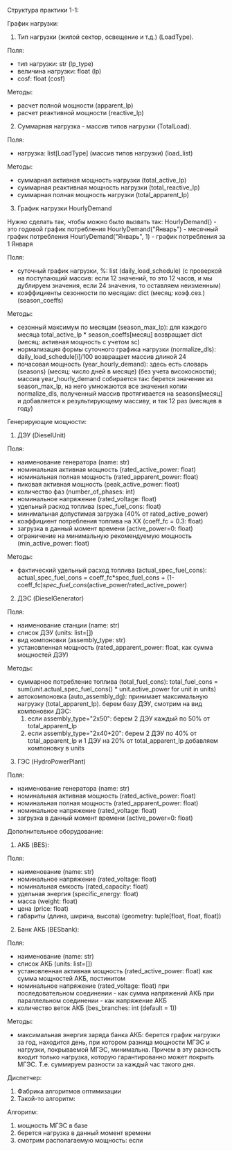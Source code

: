 Структура практики 1-1:

График нагрузки:
1) Тип нагрузки (жилой сектор, освещение и т.д.) (LoadType).

  Поля:
  - тип нагрузки: str (lp_type)
  - величина нагрузки: float (lp)
  - cosf: float (cosf)

  Методы:
  - расчет полной мощности (apparent_lp)
  - расчет реактивной мощности (reactive_lp)

2) Суммарная нагрузка - массив типов нагрузки (TotalLoad). 

  Поля:
  - нагрузка: list[LoadType] (массив типов нагрузки) (load_list)

  Методы:
  - суммарная активная мощность нагрузки (total_active_lp)
  - суммарная реактивная мощность нагрузки (total_reactive_lp)
  - суммарная полная мощность нагрузки (total_apparent_lp)

3) График нагрузки HourlyDemand

 Нужно сделать так, чтобы можно было вызвать так:
 HourlyDemand() - это годовой график потребления
 HourlyDemand("Январь") - месячный график потребления
 HourlyDemand("Январь", 1) - график потребления за 1 Января

 Поля:
  - суточный график нагрузки, %: list (daily_load_schedule)
    (с проверкой на поступающий массив:
     если 12 значений, то это 12 часов, и мы дублируем значения,
     если 24 значения, то оставляем неизменным)
  - коэффициенты сезонности по месяцам: dict (месяц: коэф.сез.) (season_coeffs)

  Методы:
  - сезонный максимум по месяцам (season_max_lp):
    для каждого месяца total_active_lp * season_coeffs[месяц]
    возвращает dict (месяц: активная мощность с учетом sc)
  - нормализация формы суточного графика нагрузки (normalize_dls):
    daily_load_schedule[i]/100
    возвращает массив длиной 24
  - почасовая мощность (year_hourly_demand):
    здесь есть словарь (seasons) (месяц: число дней в месяце) (без учета високосности);
    массив year_hourly_demand собирается так:
      берется значение из season_max_lp, на него умножаются все значения копии
      normalize_dls, полученный массив протягивается на seasons[месяц]
      и добавляется к результирующему массиву, и так 12 раз (месяцев в году)

Генерирующие мощности:
1) ДЭУ (DieselUnit)

 Поля:
 - наименование генератора (name: str)
 - номинальная активная мощность (rated_active_power: float)
 - номинальная полная мощность (rated_apparent_power: float)
 - пиковая активная мощность (peak_active_power: float)
 - количество фаз (number_of_phases: int)
 - номинальное напряжение (rated_voltage: float)
 - удельный расход топлива (spec_fuel_cons: float)
 - минимальная допустимая загрузка (40% от rated_active_power)
 - коэффициент потребления топлива на ХХ (coeff_fc = 0.3: float)
 - загрузка в данный момент времени (active_power=0: float)
 - ограничение на минимальную рекомендуемую мощность (min_active_power: float)

 Методы:
 - фактический удельный расход топлива (actual_spec_fuel_cons):
   actual_spec_fuel_cons = coeff_fc*spec_fuel_cons + (1-coeff_fc)*spec_fuel_cons*(active_power/rated_active_power)

2) ДЭС (DieselGenerator)

 Поля:
 - наименование станции (name: str)
 - список ДЭУ (units: list=[])
 - вид компоновки (assembly_type: str)
 - установленная мощность (rated_apparent_power: float, как сумма мощностей ДЭУ)

 Методы:
 - суммарное потребление топлива (total_fuel_cons):
   total_fuel_cons = sum(unit.actual_spec_fuel_cons() * unit.active_power for unit in units)
 - автокомпоновка (auto_assembly_dg):
   принимает максимальную нагрузку (total_apparent_lp).
   берем базу ДЭУ, смотрим на вид компоновки ДЭС:
   1) если assembly_type="2x50":
   берем 2 ДЭУ каждый по 50% от total_apparent_lp
   2) если assembly_type="2x40+20":
   берем 2 ДЭУ по 40% от total_apparent_lp и 1 ДЭУ на 20% от total_apparent_lp
   добавляем компоновку в units

3) ГЭС (HydroPowerPlant)

 Поля:
 - наименование генератора (name: str)
 - номинальная активная мощность (rated_active_power: float)
 - номинальная полная мощность (rated_apparent_power: float)
 - номинальное напряжение (rated_voltage: float)
 - загрузка в данный момент времени (active_power=0: float)

Дополнительное оборудование:

1) АКБ (BES):

 Поля:
  - наименование (name: str)
  - номинальное напряжение (rated_voltage: float)
  - номинальная емкость (rated_capacity: float) 
  - удельная энергия (specific_energy: float) 
  - масса (weight: float)
  - цена (price: float)
  - габариты (длина, ширина, высота) (geometry: tuple[float, float, float])

2) Банк АКБ (BESbank):

 Поля:
 - наименование (name: str)
 - список АКБ (units: list=[])
 - установленная активная мощность (rated_active_power: float)
    как сумма мощностей АКБ, постинитом
 - номинальное напряжение (rated_voltage: float)
    при последовательном соединении - как сумма напряжений АКБ
    при параллельном соединении - как напряжение АКБ
 - количество веток АКБ (bes_branches: int (default = 1))

 Методы:
 - максимальная энергия заряда банка АКБ:
    берется график нагрузки за год, находится день, 
    при котором разница мощности МГЭС и нагрузки, покрываемой МГЭС, минимальна.
    Причем в эту разность входит только нагрузка, которую гарантированно 
    может покрыть МГЭС. Т.е. суммируем разности за каждый час такого дня.

Диспетчер:
1) Фабрика алгоритмов оптимизации
2) Такой-то алгоритм:

Алгоритм:

1) мощность МГЭС в базе
2) берется нагрузка в данный момент времени
3) смотрим располагаемую мощность: если 